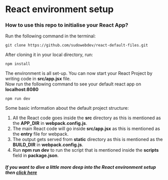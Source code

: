# React environment setup

### How to use this repo to initialise your React App?

Run the following command in the terminal:

	git clone https://github.com/sudowebdev/react-default-files.git

After cloning it in your local directory, run:

	npm install

The environment is all set-up. You can now start your React Project by writing code in **src/app.jsx** file.  
Now run the following command to see your default react app on **localhost:8080**  

	npm run dev

	
Some basic information about the default project structure:  
1. All the React code goes inside the **src** directory as this is mentioned as the **APP_DIR** in **webpack.config.js**.  
2. The main React code will go inside **src/app.jsx** as this is mentioned as the **entry** file for webpack.  
3. The output gets served from **static** directory as this is mentioned as the **BUILD_DIR** in **webpack.config.js**.  
4. Run **npm run dev** to run the script that is mentioned inside the **scripts** field in **package.json**.  

##### If you want to dive a little more deep into the **React environment setup** then **[click here](https://github.com/sudowebdev/react-basic-app)**